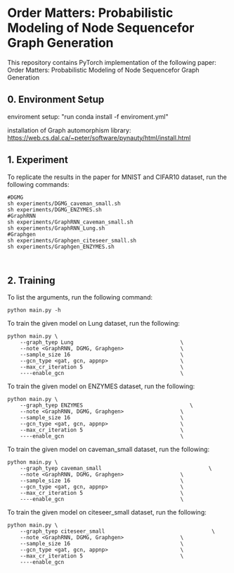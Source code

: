 # Order Matters: Probabilistic Modeling of Node Sequencefor Graph Generation


This repository contains PyTorch implementation of the following paper: Order Matters: Probabilistic Modeling of Node Sequencefor Graph Generation

## 0. Environment Setup
enviroment setup: "run conda install -f enviroment.yml"

installation of Graph automorphism library: https://web.cs.dal.ca/~peter/software/pynauty/html/install.html

## 1. Experiment
To replicate the results in the paper for MNIST and CIFAR10  dataset, run the following commands:

``` shell
#DGMG
sh experiments/DGMG_caveman_small.sh
sh experiments/DGMG_ENZYMES.sh
#GraphRNN
sh experiments/GraphRNN_caveman_small.sh
sh experiments/GraphRNN_Lung.sh
#Graphgen
sh experiments/Graphgen_citeseer_small.sh
sh experiments/Graphgen_ENZYMES.sh



```

## 2. Training
To list the arguments, run the following command:
```
python main.py -h
```

To train the given model on Lung dataset, run the following:

``` 
python main.py \
    --graph_tyep Lung                                  \
    --note <GraphRNN, DGMG, Graphgen>                  \
    --sample_size 16                                   \
    --gcn_type <gat, gcn, appnp>                       \
    --max_cr_iteration 5                               \
    ----enable_gcn                                     \
```    
   
   
   
         


To train the given model on ENZYMES dataset, run the following:

``` 
python main.py \
    --graph_tyep ENZYMES                                  \
    --note <GraphRNN, DGMG, Graphgen>                  \
    --sample_size 16                                   \
    --gcn_type <gat, gcn, appnp>                       \
    --max_cr_iteration 5                               \
    ----enable_gcn                                     \
```    

To train the given model on caveman_small dataset, run the following:

``` 
python main.py \
    --graph_tyep caveman_small                                  \
    --note <GraphRNN, DGMG, Graphgen>                  \
    --sample_size 16                                   \
    --gcn_type <gat, gcn, appnp>                       \
    --max_cr_iteration 5                               \
    ----enable_gcn                                     \
```    

To train the given model on citeseer_small dataset, run the following:

``` 
python main.py \
    --graph_tyep citeseer_small                                  \
    --note <GraphRNN, DGMG, Graphgen>                  \
    --sample_size 16                                   \
    --gcn_type <gat, gcn, appnp>                       \
    --max_cr_iteration 5                               \
    ----enable_gcn     
```    



